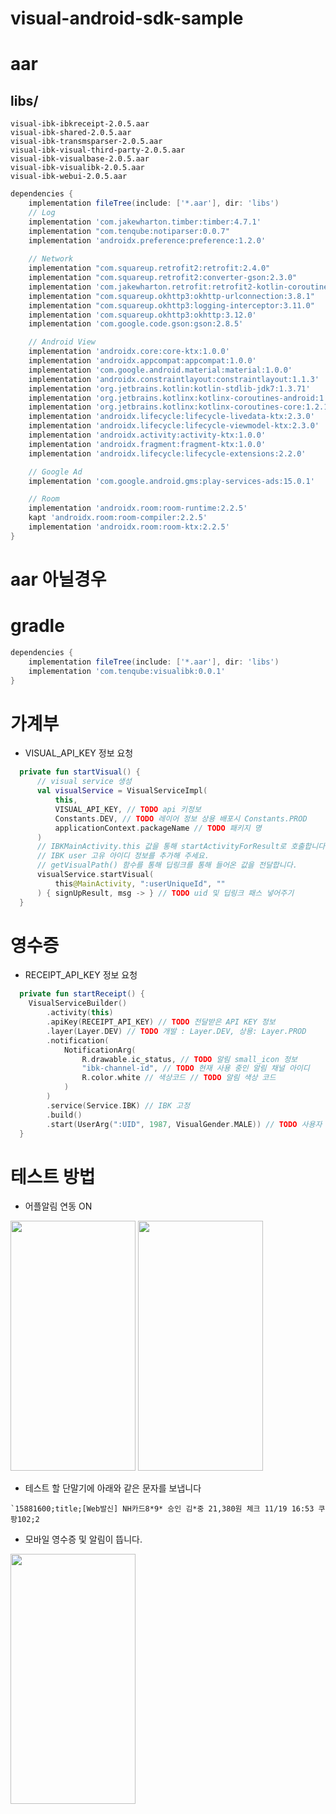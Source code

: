 # visual-android-sdk-sample

# aar
## libs/
    visual-ibk-ibkreceipt-2.0.5.aar
    visual-ibk-shared-2.0.5.aar
    visual-ibk-transmsparser-2.0.5.aar
    visual-ibk-visual-third-party-2.0.5.aar
    visual-ibk-visualbase-2.0.5.aar
    visual-ibk-visualibk-2.0.5.aar
    visual-ibk-webui-2.0.5.aar

```gradle 
dependencies {
    implementation fileTree(include: ['*.aar'], dir: 'libs')
    // Log
    implementation 'com.jakewharton.timber:timber:4.7.1'
    implementation "com.tenqube:notiparser:0.0.7"
    implementation 'androidx.preference:preference:1.2.0'
 
    // Network
    implementation "com.squareup.retrofit2:retrofit:2.4.0"
    implementation "com.squareup.retrofit2:converter-gson:2.3.0"
    implementation 'com.jakewharton.retrofit:retrofit2-kotlin-coroutines-adapter:0.9.2'
    implementation "com.squareup.okhttp3:okhttp-urlconnection:3.8.1"
    implementation "com.squareup.okhttp3:logging-interceptor:3.11.0"
    implementation 'com.squareup.okhttp3:okhttp:3.12.0'
    implementation 'com.google.code.gson:gson:2.8.5'

    // Android View
    implementation 'androidx.core:core-ktx:1.0.0'
    implementation 'androidx.appcompat:appcompat:1.0.0'
    implementation 'com.google.android.material:material:1.0.0'
    implementation 'androidx.constraintlayout:constraintlayout:1.1.3'
    implementation 'org.jetbrains.kotlin:kotlin-stdlib-jdk7:1.3.71'
    implementation 'org.jetbrains.kotlinx:kotlinx-coroutines-android:1.2.1'
    implementation 'org.jetbrains.kotlinx:kotlinx-coroutines-core:1.2.1'
    implementation 'androidx.lifecycle:lifecycle-livedata-ktx:2.3.0'
    implementation 'androidx.lifecycle:lifecycle-viewmodel-ktx:2.3.0'
    implementation 'androidx.activity:activity-ktx:1.0.0'
    implementation 'androidx.fragment:fragment-ktx:1.0.0'
    implementation 'androidx.lifecycle:lifecycle-extensions:2.2.0'

    // Google Ad
    implementation 'com.google.android.gms:play-services-ads:15.0.1'

    // Room
    implementation 'androidx.room:room-runtime:2.2.5'
    kapt 'androidx.room:room-compiler:2.2.5'
    implementation 'androidx.room:room-ktx:2.2.5'
}
```
# aar 아닐경우
# gradle
```gradle
dependencies {
    implementation fileTree(include: ['*.aar'], dir: 'libs')
    implementation 'com.tenqube:visualibk:0.0.1'
}
```

# 가계부
- VISUAL_API_KEY 정보 요청
```kotlin
  private fun startVisual() {
      // visual service 생성
      val visualService = VisualServiceImpl(
          this,
          VISUAL_API_KEY, // TODO api 키정보
          Constants.DEV, // TODO 레이어 정보 상용 배포시 Constants.PROD
          applicationContext.packageName // TODO 패키지 명
      )
      // IBKMainActivity.this 값을 통해 startActivityForResult로 호출합니다.
      // IBK user 고유 아이디 정보를 추가해 주세요.
      // getVisualPath() 함수를 통해 딥링크를 통해 들어온 값을 전달합니다.
      visualService.startVisual(
          this@MainActivity, ":userUniqueId", ""
      ) { signUpResult, msg -> } // TODO uid 및 딥링크 패스 넣어주기
  }
```

# 영수증
- RECEIPT_API_KEY 정보 요청
```kotlin
  private fun startReceipt() {
    VisualServiceBuilder()
        .activity(this)
        .apiKey(RECEIPT_API_KEY) // TODO 전달받은 API KEY 정보
        .layer(Layer.DEV) // TODO 개발 : Layer.DEV, 상용: Layer.PROD
        .notification(
            NotificationArg(
                R.drawable.ic_status, // TODO 알림 small_icon 정보
                "ibk-channel-id", // TODO 현재 사용 중인 알림 채널 아이디
                R.color.white // 색상코드 // TODO 알림 색상 코드
            )
        )
        .service(Service.IBK) // IBK 고정
        .build()
        .start(UserArg(":UID", 1987, VisualGender.MALE)) // TODO 사용자 고유 아이디, 생년, 성별 넣어주기
  }
```

# 테스트 방법
- 어플알림 연동 ON 
<img src="https://user-images.githubusercontent.com/15064370/182561946-d7bd4751-1707-4560-898a-f4305b23566f.jpg" width="200" height="400"/>
<img src="https://user-images.githubusercontent.com/15064370/182561930-8591fe23-f303-4c43-96fa-47230124588b.jpg" width="200" height="400"/>

- 테스트 할 단말기에 아래와 같은 문자를 보냅니다
```
`15881600;title;[Web발신] NH카드8*9* 승인 김*중 21,380원 체크 11/19 16:53 쿠팡102;2
```
- 모바일 영수증 및 알림이 뜹니다.
<img src="https://user-images.githubusercontent.com/15064370/182564090-2cf87cfc-2ec2-4350-9dba-5e89b455599a.jpg" width="200" height="400"/>

